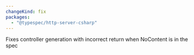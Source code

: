 ```yaml
---
changeKind: fix
packages:
  - "@typespec/http-server-csharp"
---
```


Fixes controller generation with incorrect return when NoContent is in the spec